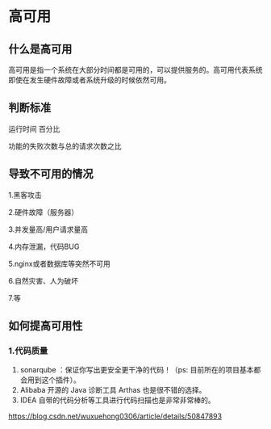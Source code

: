 # 高可用

## 什么是高可用

高可用是指一个系统在大部分时间都是可用的，可以提供服务的。高可用代表系统即使在发生硬件故障或者系统升级的时候依然可用。

## 判断标准

运行时间 百分比

功能的失败次数与总的请求次数之比

## 导致不可用的情况

1.黑客攻击

2.硬件故障（服务器）

3.并发量高/用户请求量高

4.内存泄漏，代码BUG

5.nginx或者数据库等突然不可用

6.自然灾害、人为破坏

7.等

## 如何提高可用性

### 1.代码质量

1. sonarqube ：保证你写出更安全更干净的代码！（ps: 目前所在的项目基本都会用到这个插件）。
2. Alibaba 开源的 Java 诊断工具 Arthas 也是很不错的选择。
3. IDEA 自带的代码分析等工具进行代码扫描也是非常非常棒的。

https://blog.csdn.net/wuxuehong0306/article/details/50847893